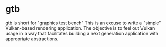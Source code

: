 # gtb

gtb is short for "graphics test bench" This is an excuse to write a "simple" Vulkan-based rendering application. The objective is to feel out Vulkan usage in a way that facilitates building a next generation application with appropriate abstractions.
